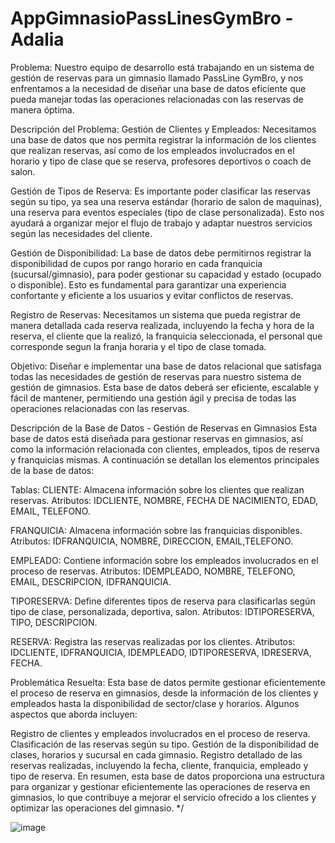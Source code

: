 # AppGimnasioPassLinesGymBro - Adalia

Problema:
Nuestro equipo de desarrollo está trabajando en un sistema de gestión de reservas para un gimnasio llamado PassLine GymBro, y nos enfrentamos a la necesidad de diseñar una base de datos eficiente que pueda manejar todas las operaciones relacionadas con las reservas de manera óptima.

Descripción del Problema:
Gestión de Clientes y Empleados: Necesitamos una base de datos que nos permita registrar la información de los clientes que realizan reservas, así como de los empleados involucrados en el horario y tipo de clase que se reserva, profesores deportivos o coach de salon.

Gestión de Tipos de Reserva: Es importante poder clasificar las reservas según su tipo, ya sea una reserva estándar (horario de salon de maquinas), una reserva para eventos especiales (tipo de clase personalizada). Esto nos ayudará a organizar mejor el flujo de trabajo y adaptar nuestros servicios según las necesidades del cliente.

Gestión de Disponibilidad: La base de datos debe permitirnos registrar la disponibilidad de cupos por rango horario en cada franquicia (sucursal/gimnasio), para poder gestionar su capacidad y estado (ocupado o disponible). Esto es fundamental para garantizar una experiencia confortante y eficiente a los usuarios y evitar conflictos de reservas.

Registro de Reservas: Necesitamos un sistema que pueda registrar de manera detallada cada reserva realizada, incluyendo la fecha y hora de la reserva, el cliente que la realizó, la franquicia seleccionada, el personal que corresponde segun la franja horaria y el tipo de clase tomada.

Objetivo:
Diseñar e implementar una base de datos relacional que satisfaga todas las necesidades de gestión de reservas para nuestro sistema de gestión de gimnasios. Esta base de datos deberá ser eficiente, escalable y fácil de mantener, permitiendo una gestión ágil y precisa de todas las operaciones relacionadas con las reservas.

Descripción de la Base de Datos - Gestión de Reservas en Gimnasios
Esta base de datos está diseñada para gestionar reservas en gimnasios, así como la información relacionada con clientes, empleados, tipos de reserva y franquicias mismas. A continuación se detallan los elementos principales de la base de datos:

Tablas:
CLIENTE:
Almacena información sobre los clientes que realizan reservas.
Atributos: IDCLIENTE, NOMBRE, FECHA DE NACIMIENTO, EDAD, EMAIL, TELEFONO.

FRANQUICIA:
Almacena información sobre las franquicias disponibles.
Atributos: IDFRANQUICIA, NOMBRE, DIRECCION, EMAIL,TELEFONO.

EMPLEADO:
Contiene información sobre los empleados involucrados en el proceso de reservas.
Atributos: IDEMPLEADO, NOMBRE, TELEFONO, EMAIL, DESCRIPCION, IDFRANQUICIA.

TIPORESERVA:
Define diferentes tipos de reserva para clasificarlas según tipo de clase, personalizada, deportiva, salon.
Atributos: IDTIPORESERVA, TIPO, DESCRIPCION.

RESERVA:
Registra las reservas realizadas por los clientes.
Atributos: IDCLIENTE, IDFRANQUICIA, IDEMPLEADO, IDTIPORESERVA, IDRESERVA, FECHA.

Problemática Resuelta:
Esta base de datos permite gestionar eficientemente el proceso de reserva en gimnasios, desde la información de los clientes y empleados hasta la disponibilidad de sector/clase y horarios. Algunos aspectos que aborda incluyen:

Registro de clientes y empleados involucrados en el proceso de reserva.
Clasificación de las reservas según su tipo.
Gestión de la disponibilidad de clases, horarios y sucursal en cada gimnasio.
Registro detallado de las reservas realizadas, incluyendo la fecha, cliente, franquicia, empleado y tipo de reserva.
En resumen, esta base de datos proporciona una estructura para organizar y gestionar eficientemente las operaciones de reserva en gimnasios, lo que contribuye a mejorar el servicio ofrecido a los clientes y optimizar las operaciones del gimnasio. */

![image](https://github.com/AdaliaTomas/Futbol5-Adalia/assets/174365713/fe37d833-7b5c-4072-95e6-8379a38f05ff)
